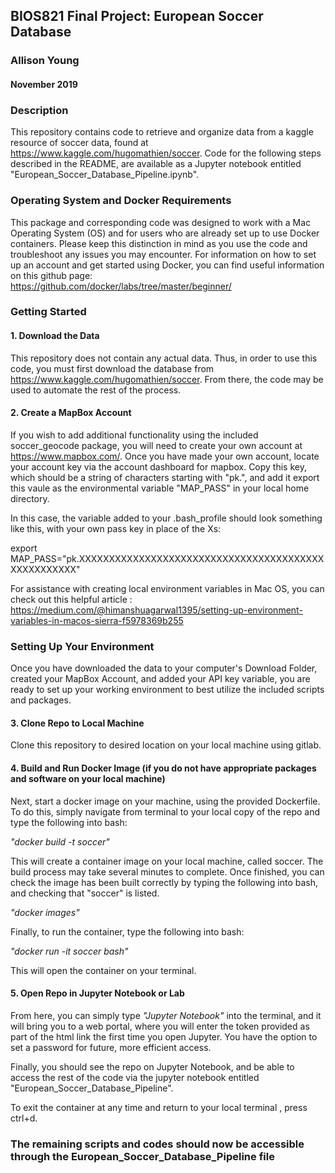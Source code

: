 ## BIOS821 Final Project: European Soccer Database
### Allison Young
#### November 2019

### Description

This repository contains code to retrieve and organize data from a kaggle resource of soccer data, 
found at https://www.kaggle.com/hugomathien/soccer. Code for the following steps described in the README, are available as a Jupyter notebook entitled "European_Soccer_Database_Pipeline.ipynb".

### Operating System and Docker Requirements

This package and corresponding code was designed to work with a Mac Operating System (OS) and for users who are already set up to use Docker containers. Please keep this distinction in mind as you use the code and troubleshoot any issues you may encounter. For information on how to set up an account and get started using Docker, you can find useful information on this github page:  
https://github.com/docker/labs/tree/master/beginner/

### Getting Started

#### 1. Download the Data
This repository does not contain any actual data. Thus, in order to use this code, you must first download the database
from https://www.kaggle.com/hugomathien/soccer. From there, the code may be used to automate the rest of the process.

#### 2. Create a MapBox Account
If you wish to add additional functionality using the included soccer_geocode package, you will need to create your own account at https://www.mapbox.com/. Once you have made your own account, locate your account key via the account dashboard for mapbox. Copy this key, which should be a string of characters starting with "pk.", and add it export this vaule as the environmental variable "MAP_PASS" in your local home directory.

In this case, the variable added to your .bash_profile should look something like this, with your own pass key in place of the Xs:

export MAP_PASS="pk.XXXXXXXXXXXXXXXXXXXXXXXXXXXXXXXXXXXXXXXXXXXXXXXXXXXX"

For assistance with creating local environment variables in Mac OS, you can check out this helpful article : https://medium.com/@himanshuagarwal1395/setting-up-environment-variables-in-macos-sierra-f5978369b255

### Setting Up Your Environment

Once you have downloaded the data to your computer's Download Folder, created your MapBox Account, and added your API key variable, you are ready to set up your working environment to best utilize the included scripts and packages. 

#### 3. Clone Repo to Local Machine
Clone this repository to desired location on your local machine using gitlab.


#### 4. Build and Run Docker Image (if you do not have appropriate packages and software on your local machine)
Next, start a docker image on your machine, using the provided Dockerfile. To do this, simply navigate from terminal to your local copy of the repo and type the following into bash:

*"docker build -t soccer"*

This will create a container image on your local machine, called soccer. The build process may take several minutes to complete. Once finished, you can check the image has been built correctly by typing the following into bash, and checking that "soccer" is listed.

*"docker images"*

Finally, to run the container, type the following into bash:

*"docker run -it soccer bash"*

This will open the container on your terminal. 

#### 5. Open Repo in Jupyter Notebook or Lab
From here, you can simply type 
*"Jupyter Notebook"*
into the terminal, and it will bring you to a web portal, where you will enter the token provided as part of the html link the first time you open Jupyter. You have the option to set a password for future, more efficient access. 

Finally, you should see the repo on Jupyter Notebook, and be able to access the rest of the code via the jupyter notebook entitled "European_Soccer_Database_Pipeline".

To exit the container at any time and return to your local terminal , press ctrl+d.


### The remaining scripts and codes should now be accessible through the European_Soccer_Database_Pipeline file

